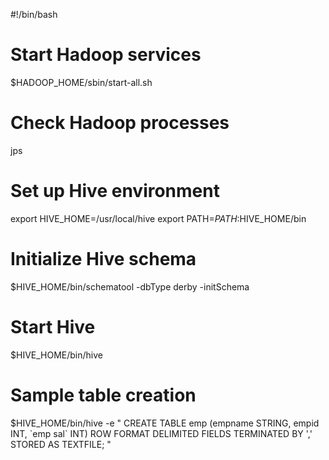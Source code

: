 #!/bin/bash

# Start Hadoop services
$HADOOP_HOME/sbin/start-all.sh

# Check Hadoop processes
jps

# Set up Hive environment
export HIVE_HOME=/usr/local/hive
export PATH=$PATH:$HIVE_HOME/bin

# Initialize Hive schema
$HIVE_HOME/bin/schematool -dbType derby -initSchema

# Start Hive
$HIVE_HOME/bin/hive

# Sample table creation
$HIVE_HOME/bin/hive -e "
CREATE TABLE emp (empname STRING, empid INT, \`emp sal\` INT)
ROW FORMAT DELIMITED FIELDS TERMINATED BY ','
STORED AS TEXTFILE;
"
